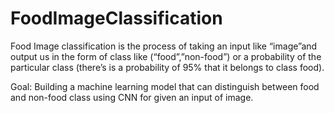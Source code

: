 # FoodImageClassification
Food Image classification is the process of taking an input like “image”and output us in the form of class like (“food”,”non-food”) or a probability of the particular class (there’s is a probability of 95% that it belongs to class food).


Goal: Building a machine learning model that can distinguish between food and non-food class using CNN for given an input of image.
